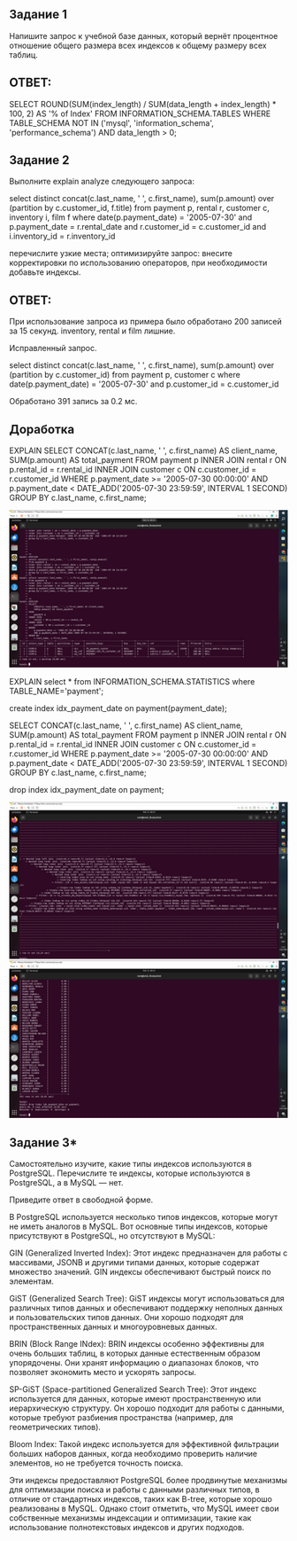 ## Задание 1
Напишите запрос к учебной базе данных, который вернёт процентное отношение общего размера всех индексов к общему размеру всех таблиц.

## ОТВЕТ:

SELECT 
    ROUND(SUM(index_length) / SUM(data_length + index_length) * 100, 2) AS '% of Index'
FROM 
    INFORMATION_SCHEMA.TABLES
WHERE 
    TABLE_SCHEMA NOT IN ('mysql', 'information_schema', 'performance_schema')
    AND data_length > 0;

## Задание 2

Выполните explain analyze следующего запроса:

select distinct concat(c.last_name, ' ', c.first_name), sum(p.amount) over (partition by c.customer_id, f.title)
from payment p, rental r, customer c, inventory i, film f
where date(p.payment_date) = '2005-07-30' and p.payment_date = r.rental_date and r.customer_id = c.customer_id and i.inventory_id = r.inventory_id

перечислите узкие места;
оптимизируйте запрос: внесите корректировки по использованию операторов, при необходимости добавьте индексы.

## ОТВЕТ:

При использование запроса из примера было обработано 200 записей за 15 секунд.  inventory, rental и film лишние.

Исправленный запрос.

select distinct concat(c.last_name, ' ', c.first_name), sum(p.amount) over (partition by c.customer_id)
from payment p, customer c
where date(p.payment_date) = '2005-07-30' and p.customer_id = c.customer_id 

Обработано 391 запись за 0.2 мс.

## Доработка

EXPLAIN
SELECT
    CONCAT(c.last_name, ' ', c.first_name) AS client_name,
    SUM(p.amount) AS total_payment
FROM
    payment p
INNER JOIN
    rental r ON p.rental_id = r.rental_id
INNER JOIN
    customer c ON c.customer_id = r.customer_id
WHERE
    p.payment_date >= '2005-07-30 00:00:00'
    AND p.payment_date < DATE_ADD('2005-07-30 23:59:59', INTERVAL 1 SECOND)
GROUP BY
    c.last_name, c.first_name;

![1](1.jpg)

EXPLAIN
    select *
from INFORMATION_SCHEMA.STATISTICS
where TABLE_NAME='payment';

create index idx_payment_date on payment(payment_date);

SELECT
    CONCAT(c.last_name, ' ', c.first_name) AS client_name,
    SUM(p.amount) AS total_payment
FROM
    payment p
INNER JOIN
    rental r ON p.rental_id = r.rental_id
INNER JOIN
    customer c ON c.customer_id = r.customer_id
WHERE
    p.payment_date >= '2005-07-30 00:00:00'
    AND p.payment_date < DATE_ADD('2005-07-30 23:59:59', INTERVAL 1 SECOND)
GROUP BY
    c.last_name, c.first_name;

drop index idx_payment_date on payment;

![1](2.jpg)
![1](3.jpg)

## Задание 3*

Самостоятельно изучите, какие типы индексов используются в PostgreSQL. Перечислите те индексы, которые используются в PostgreSQL, а в MySQL — нет.

Приведите ответ в свободной форме.

В PostgreSQL используется несколько типов индексов, которые могут не иметь аналогов в MySQL. Вот основные типы индексов, которые присутствуют в PostgreSQL, но отсутствуют в MySQL:

GIN (Generalized Inverted Index): Этот индекс предназначен для работы с массивами, JSONB и другими типами данных, которые содержат множество значений. GIN индексы обеспечивают быстрый поиск по элементам.

GiST (Generalized Search Tree): GiST индексы могут использоваться для различных типов данных и обеспечивают поддержку неполных данных и пользовательских типов данных. Они хорошо подходят для пространственных данных и многоуровневых данных.

BRIN (Block Range INdex): BRIN индексы особенно эффективны для очень больших таблиц, в которых данные естественным образом упорядочены. Они хранят информацию о диапазонах блоков, что позволяет экономить место и ускорять запросы.

SP-GiST (Space-partitioned Generalized Search Tree): Этот индекс используется для данных, которые имеют пространственную или иерархическую структуру. Он хорошо подходит для работы с данными, которые требуют разбиения пространства (например, для геометрических типов).

Bloom Index: Такой индекс используется для эффективной фильтрации больших наборов данных, когда необходимо проверить наличие элементов, но не требуется точность поиска.

Эти индексы предоставляют PostgreSQL более продвинутые механизмы для оптимизации поиска и работы с данными различных типов, в отличие от стандартных индексов, таких как B-tree, которые хорошо реализованы в MySQL. Однако стоит отметить, что MySQL имеет свои собственные механизмы индексации и оптимизации, такие как использование полнотекстовых индексов и других подходов.
